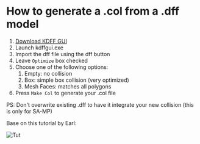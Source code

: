 # How to generate a .col from a .dff model

1. [Download KDFF GUI](https://www.mediafire.com/file/6zt7imr1j66aer7/kdffgui.zip/file)
2. Launch kdffgui.exe
3. Import the dff file using the dff button
4. Leave `Optimize` box checked
5. Choose one of the following options:
    1. Empty: no collision
    2. Box: simple box collision (very optimized)
    3. Mesh Faces: matches all polygons
6. Press `Make Col` to generate your .col file

PS: Don't overwrite existing .dff to have it integrate your new collision (this is only for SA-MP)

Base on this tutorial by Earl:

![Tut](https://i.imgur.com/WSZmp69.png)